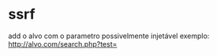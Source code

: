 # ssrf
add o alvo com o parametro possivelmente injetável 
exemplo: http://alvo.com/search.php?test=
